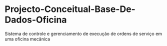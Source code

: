 # Projecto-Conceitual-Base-De-Dados-Oficina
Sistema de controle e gerenciamento de execução de ordens de serviço em uma oficina mecânica
